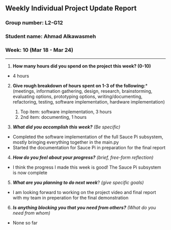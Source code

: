 ## Weekly Individual Project Update Report
### Group number: L2-G12
### Student name: Ahmad Alkawasmeh
### Week: 10 (Mar 18 - Mar 24)
___
1. **How many hours did you spend on the project this week? (0-10)**
  - 4 hours

2. **Give rough breakdown of hours spent on 1-3 of the following:***
   (meetings, information gathering, design, research, brainstorming, evaluating options, prototyping options, writing/documenting, refactoring, testing, software implementation, hardware implementation)
   1. Top item: software implementation, 3 hours
   2. 2nd item: documenting, 1 hours

3. ***What did you accomplish this week?*** _(Be specific)_
  - Completed the software implementation of the full Sauce Pi subsystem, mostly bringing everything together in the main.py
  - Started the documentation for Sauce Pi in preparation for the final report
 
4. ***How do you feel about your progress?*** _(brief, free-form reflection)_
  - I think the progress I made this week is good! The Sauce Pi subsystem is now complete

5. ***What are you planning to do next week***? _(give specific goals)_
  - I am looking forward to working on the project video and final report with my team in preperation for the final demonstration

6. ***Is anything blocking you that you need from others?*** _(What do you need from whom)_
  - None so far

